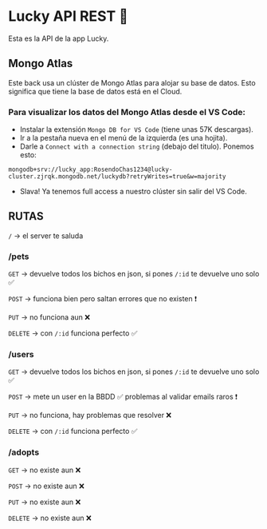# Lucky API REST 🐾

Esta es la API de la app Lucky.

## Mongo Atlas

Este back usa un clúster de Mongo Atlas para alojar su base de datos. Esto significa que tiene la base de datos está en el Cloud.

### Para visualizar los datos del Mongo Atlas desde el VS Code:

- Instalar la extensión `Mongo DB for VS Code` (tiene unas 57K descargas).
- Ir a la pestaña nueva en el menú de la izquierda (es una hojita).
- Darle a `Connect with a connection string` (debajo del titulo). Ponemos esto:

`mongodb+srv://lucky_app:RosendoChas1234@lucky-cluster.zjrqk.mongodb.net/luckydb?retryWrites=true&w=majority`

- Slava! Ya tenemos full access a nuestro clúster sin salir del VS Code.

## RUTAS

`/` → el server te saluda

### /pets

`GET` → devuelve todos los bichos en json, si pones `/:id` te devuelve uno solo ✅

`POST` → funciona bien pero saltan errores que no existen ❗

`PUT` → no funciona aun ❌

`DELETE` → con `/:id` funciona perfecto ✅

### /users

`GET` → devuelve todos los bichos en json, si pones `/:id` te devuelve uno solo ✅

`POST` → mete un user en la BBDD ✅ problemas al validar emails raros ❗

`PUT` → no funciona, hay problemas que resolver ❌

`DELETE` → con `/:id` funciona perfecto ✅

### /adopts

`GET` → no existe aun ❌

`POST` → no existe aun ❌

`PUT` → no existe aun ❌

`DELETE` → no existe aun ❌
